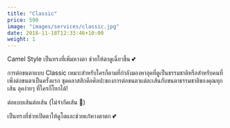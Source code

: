 ```yaml
---
title: "Classic"
price: 590
image: "images/services/classic.jpg"
date: 2018-11-18T12:33:46+10:00
weight: 1
---
```

<p>Camel Style เป็นทรงที่เพิ่มหางตา ช่วยให้ตาดูเฉี่ยวขึ้น &#128149;</p>
<p>การต่อขนตาแบบ Classic เหมาะสำหรับใครก็ตามที่กำลังมองหาลุคที่ดูเป็นธรรมชาติหรือสำหรับคนที่เพิ่งต่อขนตาเป็นครั้งแรก ชุดคลาสสิกคือศิลปะของการต่อขนตาแต่ละเส้นกับขนตาธรรมชาติของคุณทุกเส้น ลุคง่ายๆ ที่ใครก็โยกได้!</p>

<p>ต่อแบบเส้นต่อเส้น (ไม่จำกัดเส้น &#128175;)</p>
<p>เป็นทรงที่ช่วยเปิดตาให้ดูโตและช่วยแก้หางตาตก &#128149;</p>